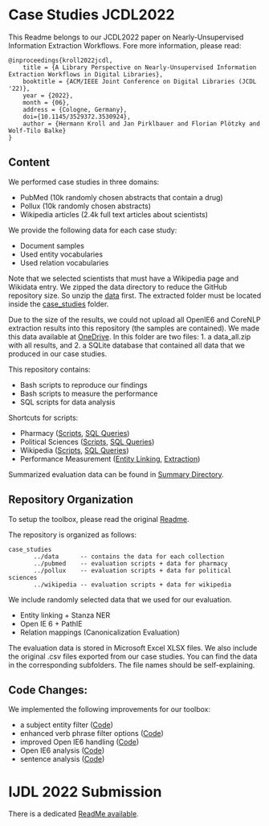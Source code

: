 # Case Studies JCDL2022
This Readme belongs to our JCDL2022 paper on Nearly-Unsupervised Information Extraction Workflows. 
Fore more information, please read:
```
@inproceedings{kroll2022jcdl,
	title = {A Library Perspective on Nearly-Unsupervised Information Extraction Workflows in Digital Libraries},
	booktitle = {ACM/IEEE Joint Conference on Digital Libraries (JCDL '22)},
	year = {2022},
	month = {06},
	address = {Cologne, Germany},
	doi={10.1145/3529372.3530924},
	author = {Hermann Kroll and Jan Pirklbauer and Florian Plötzky and Wolf-Tilo Balke}
}
```

## Content
We performed case studies in three domains:
- PubMed (10k randomly chosen abstracts that contain a drug)
- Pollux (10k randomly chosen abstracts)
- Wikipedia articles (2.4k full text articles about scientists)


We provide the following data for each case study:
- Document samples
- Used entity vocabularies
- Used relation vocabularies

Note that we selected scientists that must have a Wikipedia page and Wikidata entry.
We zipped the data directory to reduce the GitHub repository size.
So unzip the [data](case_studies/data.zip) first.
The extracted folder must be located inside the [case_studies](case_studies) folder.


Due to the size of the results, we could not upload all OpenIE6 and CoreNLP extraction results into this repository (the samples are contained).
We made this data available at [OneDrive](https://1drv.ms/u/s!ArDgbq3ak3Zuh8x76u4UmrcZ9LrdtQ?e=A5Yzlg).
In this folder are two files: 1. a data_all.zip with all results, and 2. a SQLite database that contained all data that we produced in our case studies.


This repository contains:
- Bash scripts to reproduce our findings
- Bash scripts to measure the performance
- SQL scripts for data analysis

Shortcuts for scripts:
- Pharmacy ([Scripts](case_studies/pubmed/pubmed_scripts.sh), [SQL Queries](case_studies/pubmed/pubmed_queries.sql))
- Political Sciences ([Scripts](case_studies/pollux/pollux_scripts.sh), [SQL Queries](case_studies/pollux/pollux_queries.sql))
- Wikipedia ([Scripts](case_studies/wikipedia/wikipedia_scripts.sh), [SQL Queries](case_studies/wikipedia/wikipedia_queries.sql))
- Performance Measurement ([Entity Linking](case_studies/performance/performance_entity_linking.sh), [Extraction](case_studies/performance/performance_extraction.sh))

Summarized evaluation data can be found in [Summary Directory](case_studies/summary). 

## Repository Organization
To setup the toolbox, please read the original [Readme](README.md). 

The repository is organized as follows:
```
case_studies
       ../data      -- contains the data for each collection
       ../pubmed    -- evaluation scripts + data for pharmacy
       ../pollux    -- evaluation scripts + data for political sciences
       ../wikipedia -- evaluation scripts + data for wikipedia
```

We include randomly selected data that we used for our evaluation.
- Entity linking + Stanza NER
- Open IE 6 + PathIE
- Relation mappings (Canonicalization Evaluation)

The evaluation data is stored in Microsoft Excel XLSX files. 
We also include the original .csv files exported from our case studies.
You can find the data in the corresponding subfolders.
The file names should be self-explaining.

## Code Changes:
We implemented the following improvements for our toolbox:
- a subject entity filter ([Code](src/kgextractiontoolbox/extraction/loading/load_openie_extractions.py))
- enhanced verb phrase filter options ([Code](src/kgextractiontoolbox/extraction/loading/load_openie_extractions.py))
- improved Open IE6 handling ([Code](src/kgextractiontoolbox/extraction/openie6/main.py))
- Open IE6 analysis ([Code](src/kgextractiontoolbox/extraction/analyze_openie_tuples.py))
- sentence analysis ([Code](src/kgextractiontoolbox/document/count_sentences.py))

# IJDL 2022 Submission
There is a dedicated [ReadMe available](README_IDJL2022.md).
